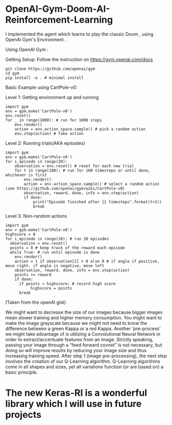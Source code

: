 # OpenAI-Gym-Doom-AI-Reinforcement-Learning
I implemented the agent which learns to play the classic Doom , using OpenAi Gym's Environment .


Using OpenAI Gym :

Getting Setup:
Follow the instruction on https://gym.openai.com/docs

```
git clone https://github.com/openai/gym
cd gym
pip install -e . # minimal install
```

Basic Example using CartPole-v0:

Level 1: Getting environment up and running
```
import gym
env = gym.make('CartPole-v0')
env.reset()
for _ in range(1000): # run for 1000 steps
    env.render()
    action = env.action_space.sample() # pick a random action
    env.step(action) # take action
```

Level 2: Running trials(AKA episodes)
```
import gym
env = gym.make('CartPole-v0')
for i_episode in range(20):
    observation = env.reset() # reset for each new trial
    for t in range(100): # run for 100 timesteps or until done, whichever is first
        env.render()
        action = env.action_space.sample() # select a random action (see https://github.com/openai/gym/wiki/CartPole-v0)
        observation, reward, done, info = env.step(action)
        if done:
            print("Episode finished after {} timesteps".format(t+1))
            break
```

Level 3: Non-random actions
```
import gym
env = gym.make('CartPole-v0')
highscore = 0
for i_episode in range(20): # run 20 episodes
  observation = env.reset()
  points = 0 # keep track of the reward each episode
  while True: # run until episode is done
    env.render()
    action = 1 if observation[2] > 0 else 0 # if angle if positive, move right. if angle is negative, move left
    observation, reward, done, info = env.step(action)
    points += reward
    if done:
      if points > highscore: # record high score
           highscore = points
      break
```

(Taken from the openAI gist)

We might want to decrease the size of our images because bigger images mean slower training and higher memory consumption. You might want to make the image grayscale because we might not need to know the difference between a green Kappa or a red Kappa. Another ‘pre-process’ we might take advantage of is utilizing a Convolutional Neural Network in order to extract/accentuate features from an image. Strictly speaking, passing your image through a “feed forward covnet” is not necessary, but doing so will improve results by reducing your image size and thus increasing training speed. 
After step 1 (image pre-processing), the next step involves the creation of our Q-Learning algorithm. Q-Learning algorithms come in all shapes and sizes, yet all variations function (or are based on) a basic principle. 

# The new Keras-Rl is a wonderful library which I will use in future projects 
